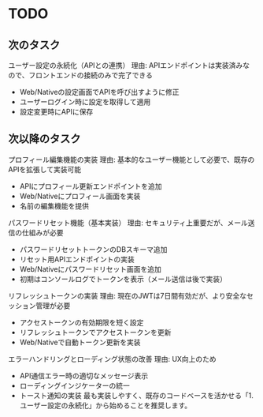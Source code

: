 # TODO

## 次のタスク

ユーザー設定の永続化（APIとの連携）
理由: APIエンドポイントは実装済みなので、フロントエンドの接続のみで完了できる

- Web/Nativeの設定画面でAPIを呼び出すように修正
- ユーザーログイン時に設定を取得して適用
- 設定変更時にAPIに保存

## 次以降のタスク

プロフィール編集機能の実装
理由: 基本的なユーザー機能として必要で、既存のAPIを拡張して実装可能

- APIにプロフィール更新エンドポイントを追加
- Web/Nativeにプロフィール画面を実装
- 名前の編集機能を提供

パスワードリセット機能（基本実装）
理由: セキュリティ上重要だが、メール送信の仕組みが必要

- パスワードリセットトークンのDBスキーマ追加
- リセット用APIエンドポイントの実装
- Web/Nativeにパスワードリセット画面を追加
- 初期はコンソールログでトークンを表示（メール送信は後で実装）

リフレッシュトークンの実装
理由: 現在のJWTは7日間有効だが、より安全なセッション管理が必要

- アクセストークンの有効期限を短く設定
- リフレッシュトークンでアクセストークンを更新
- Web/Nativeで自動トークン更新を実装

エラーハンドリングとローディング状態の改善
理由: UX向上のため

- API通信エラー時の適切なメッセージ表示
- ローディングインジケーターの統一
- トースト通知の実装
  最も実装しやすく、既存のコードベースを活かせる「1. ユーザー設定の永続化」から始めることを推奨します。
